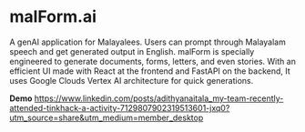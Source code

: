 # malForm.ai

A genAI application for Malayalees. Users can prompt through Malayalam speech and get generated output in English. malForm is specially engineered to generate documents, forms, letters, and even stories. With an efficient UI made with React at the frontend and FastAPI on the backend, It uses Google Clouds Vertex AI architecture for quick generations.

**Demo**
https://www.linkedin.com/posts/adithyanaitala_my-team-recently-attended-tinkhack-a-activity-7129807902319513601-jxq0?utm_source=share&utm_medium=member_desktop
